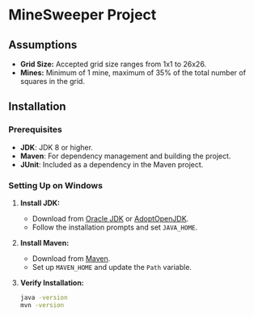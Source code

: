 # MineSweeper Project

## Assumptions

- **Grid Size:** Accepted grid size ranges from 1x1 to 26x26.
- **Mines:** Minimum of 1 mine, maximum of 35% of the total number of squares in the grid.

## Installation

### Prerequisites

- **JDK**: JDK 8 or higher.
- **Maven**: For dependency management and building the project.
- **JUnit**: Included as a dependency in the Maven project.

### Setting Up on Windows

1. **Install JDK:**
   - Download from [Oracle JDK](https://www.oracle.com/java/technologies/javase-jdk8-downloads.html) or [AdoptOpenJDK](https://adoptium.net/).
   - Follow the installation prompts and set `JAVA_HOME`.

2. **Install Maven:**
   - Download from [Maven](https://maven.apache.org/download.cgi).
   - Set up `MAVEN_HOME` and update the `Path` variable.

3. **Verify Installation:**
   ```bash
   java -version
   mvn -version
